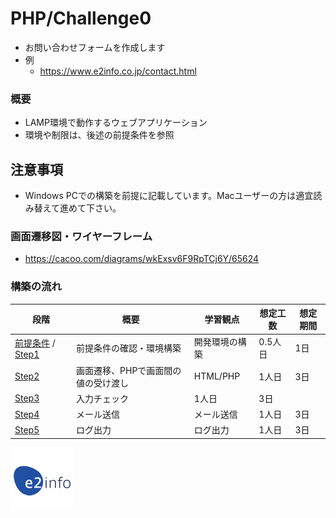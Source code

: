 # PHP/Challenge0

* お問い合わせフォームを作成します
* 例
    * https://www.e2info.co.jp/contact.html

### 概要

* LAMP環境で動作するウェブアプリケーション
* 環境や制限は、後述の前提条件を参照

## 注意事項

* Windows PCでの構築を前提に記載しています。Macユーザーの方は適宜読み替えて進めて下さい。

### 画面遷移図・ワイヤーフレーム

* https://cacoo.com/diagrams/wkExsv6F9RpTCj6Y/65624

### 構築の流れ

|  段階 | 概要 | 学習観点 | 想定工数 | 想定期間 |
|  ------ | ------ | ------  | ------ | ------ |
| [前提条件](../Common/Step0.md) / [Step1](../Common/Step1.md) | 前提条件の確認・環境構築 | 開発環境の構築 | 0.5人日 | 1日 |
| [Step2](Step2.md) | 画面遷移、PHPで画面間の値の受け渡し | HTML/PHP | 1人日 | 3日 |
| [Step3](Step3.md) | 入力チェック | 1人日 | 3日 |
| [Step4](Step4.md) | メール送信 | メール送信 | 1人日 | 3日 |
| [Step5](Step5.md) | ログ出力 | ログ出力 | 1人日 | 3日 |

![イーツー・インフォロゴ](https://raw.githubusercontent.com/e2info/e2info-warehouse/master/images/logo/logo100x100_transparent.png)
